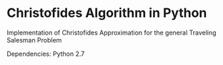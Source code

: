 # Christofides Algorithm in Python
Implementation of Christofides Approximation for the general Traveling Salesman Problem

Dependencies:
Python 2.7


